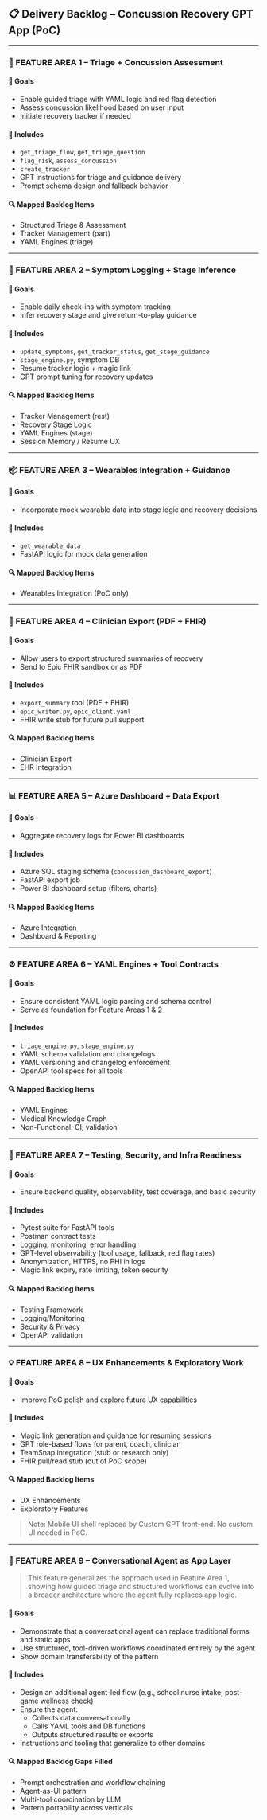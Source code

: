 ## 📋 Delivery Backlog – Concussion Recovery GPT App (PoC)

---

### 🧠 FEATURE AREA 1 – Triage + Concussion Assessment

#### 🎯 Goals
- Enable guided triage with YAML logic and red flag detection
- Assess concussion likelihood based on user input
- Initiate recovery tracker if needed

#### 🔨 Includes
- `get_triage_flow`, `get_triage_question`
- `flag_risk`, `assess_concussion`
- `create_tracker`
- GPT instructions for triage and guidance delivery
- Prompt schema design and fallback behavior

#### 🔍 Mapped Backlog Items
- Structured Triage & Assessment
- Tracker Management (part)
- YAML Engines (triage)

---

### 📅 FEATURE AREA 2 – Symptom Logging + Stage Inference

#### 🎯 Goals
- Enable daily check-ins with symptom tracking
- Infer recovery stage and give return-to-play guidance

#### 🔨 Includes
- `update_symptoms`, `get_tracker_status`, `get_stage_guidance`
- `stage_engine.py`, symptom DB
- Resume tracker logic + magic link
- GPT prompt tuning for recovery updates

#### 🔍 Mapped Backlog Items
- Tracker Management (rest)
- Recovery Stage Logic
- YAML Engines (stage)
- Session Memory / Resume UX

---

### 📦 FEATURE AREA 3 – Wearables Integration + Guidance

#### 🎯 Goals
- Incorporate mock wearable data into stage logic and recovery decisions

#### 🔨 Includes
- `get_wearable_data`
- FastAPI logic for mock data generation

#### 🔍 Mapped Backlog Items
- Wearables Integration (PoC only)

---

### 🏥 FEATURE AREA 4 – Clinician Export (PDF + FHIR)

#### 🎯 Goals
- Allow users to export structured summaries of recovery
- Send to Epic FHIR sandbox or as PDF

#### 🔨 Includes
- `export_summary` tool (PDF + FHIR)
- `epic_writer.py`, `epic_client.yaml`
- FHIR write stub for future pull support

#### 🔍 Mapped Backlog Items
- Clinician Export
- EHR Integration

---

### 📊 FEATURE AREA 5 – Azure Dashboard + Data Export

#### 🎯 Goals
- Aggregate recovery logs for Power BI dashboards

#### 🔨 Includes
- Azure SQL staging schema (`concussion_dashboard_export`)
- FastAPI export job
- Power BI dashboard setup (filters, charts)

#### 🔍 Mapped Backlog Items
- Azure Integration
- Dashboard & Reporting

---

### ⚙️ FEATURE AREA 6 – YAML Engines + Tool Contracts

#### 🎯 Goals
- Ensure consistent YAML logic parsing and schema control
- Serve as foundation for Feature Areas 1 & 2

#### 🔨 Includes
- `triage_engine.py`, `stage_engine.py`
- YAML schema validation and changelogs
- YAML versioning and changelog enforcement
- OpenAPI tool specs for all tools

#### 🔍 Mapped Backlog Items
- YAML Engines
- Medical Knowledge Graph
- Non-Functional: CI, validation

---

### 🧪 FEATURE AREA 7 – Testing, Security, and Infra Readiness

#### 🎯 Goals
- Ensure backend quality, observability, test coverage, and basic security

#### 🔨 Includes
- Pytest suite for FastAPI tools
- Postman contract tests
- Logging, monitoring, error handling
- GPT-level observability (tool usage, fallback, red flag rates)
- Anonymization, HTTPS, no PHI in logs
- Magic link expiry, rate limiting, token security

#### 🔍 Mapped Backlog Items
- Testing Framework
- Logging/Monitoring
- Security & Privacy
- OpenAPI validation

---

### 💡 FEATURE AREA 8 – UX Enhancements & Exploratory Work

#### 🎯 Goals
- Improve PoC polish and explore future UX capabilities

#### 🔨 Includes
- Magic link generation and guidance for resuming sessions
- GPT role-based flows for parent, coach, clinician
- TeamSnap integration (stub or research only)
- FHIR pull/read stub (out of PoC scope)

#### 🔍 Mapped Backlog Items
- UX Enhancements
- Exploratory Features

> Note: Mobile UI shell replaced by Custom GPT front-end. No custom UI needed in PoC.

---

### 🧭 FEATURE AREA 9 – Conversational Agent as App Layer

> This feature generalizes the approach used in Feature Area 1, showing how guided triage and structured workflows can evolve into a broader architecture where the agent fully replaces app logic.

#### 🎯 Goals
- Demonstrate that a conversational agent can replace traditional forms and static apps
- Use structured, tool-driven workflows coordinated entirely by the agent
- Show domain transferability of the pattern

#### 🔨 Includes
- Design an additional agent-led flow (e.g., school nurse intake, post-game wellness check)
- Ensure the agent:
  - Collects data conversationally
  - Calls YAML tools and DB functions
  - Outputs structured results or exports
- Instructions and tooling that generalize to other domains

#### 🔍 Mapped Backlog Gaps Filled
- Prompt orchestration and workflow chaining
- Agent-as-UI pattern
- Multi-tool coordination by LLM
- Pattern portability across verticals